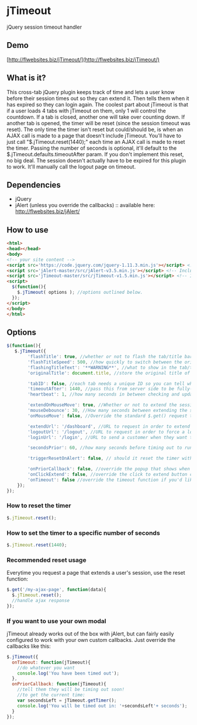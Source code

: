# jTimeout
jQuery session timeout handler

## Demo 
[http://flwebsites.biz/jTimeout/](http://flwebsites.biz/jTimeout/)

## What is it?
This cross-tab jQuery plugin keeps track of time and lets a user know before their session times out so they can extend it. Then tells them when it has expired so they can login again. The coolest part about jTimeout is that if a user loads 4 tabs with jTimeout on them, only 1 will control the countdown. If a tab is closed, another one will take over counting down. If another tab is opened, the timer will be reset (since the session timeout was reset). The only time the timer isn't reset but could/should be, is when an AJAX call is made to a page that doesn't include jTimeout. You'll have to just call "$.jTimeout.reset(1440);" each time an AJAX call is made to reset the timer. Passing the number of seconds is optional, it'll default to the $.jTimeout.defaults.timeoutAfter param. If you don't implement this reset, no big deal. The session doesn't actually have to be expired for this plugin to work. It'll manually call the logout page on timeout.

## Dependencies
 - jQuery
 - jAlert (unless you override the callbacks) :: available here: http://flwebsites.biz/jAlert/


## How to use
```html
<html>
<head></head>
<body>
<!-- your site content -->
<script src='https://code.jquery.com/jquery-1.11.3.min.js'></script> <!-- Include jQuery -->
<script src='jAlert-master/src/jAlert-v3.5.min.js'></script> <!-- Include jAlert - Get it here: http://flwebsites.biz/jAlert/ -->
<script src='jTimeout-master/src/jTimeout-v1.5.min.js'></script> <!-- Include this Plugin -->
<script>
  $(function(){
    $.jTimeout( options ); //options outlined below.
  });
</script>
</body>
</html>
```

## Options
```javascript
$(function(){
   $.jTimeout({
        'flashTitle': true, //whether or not to flash the tab/title bar when about to timeout, or after timing out
        'flashTitleSpeed': 500, //how quickly to switch between the original title, and the warning text
        'flashingTitleText': '**WARNING**', //what to show in the tab/title bar when about to timeout, or after timing out
        'originalTitle': document.title, //store the original title of this page

        'tabID': false, //each tab needs a unique ID so you can tell which one last updated the timer - false makes it autogenerate one
        'timeoutAfter': 1440, //pass this from server side to be fully-dynamic. For PHP: ini_get('session.gc_maxlifetime'); - 1440 is generally the default timeout
        'heartbeat': 1, //how many seconds in between checking and updating the timer

        'extendOnMouseMove': true, //Whether or not to extend the session when the mouse is moved
        'mouseDebounce': 30, //How many seconds between extending the session when the mouse is moved (instead of extending a billion times within 5 seconds)
        'onMouseMove': false, //Override the standard $.get() request that uses the extendUrl with your own function.

        'extendUrl': '/dashboard', //URL to request in order to extend the session.
        'logoutUrl': '/logout', //URL to request in order to force a logout after the timeout. This way you can end a session early based on a shorter timeout OR if the front-end timeout doesn't sync with the backend one perfectly, you don't look like an idiot.
        'loginUrl': '/login', //URL to send a customer when they want to log back in

        'secondsPrior': 60, //how many seconds before timing out to run the next callback (onPriorCallback)

        'triggerResetOnAlert': false, // should it reset the timer with mouse move while the alert is visible and hide it?

        'onPriorCallback': false, //override the popup that shows when getting within x seconds of timing out
        'onClickExtend': false, //override the click to extend button callback
        'onTimeout': false //override the timeout function if you'd like
	});
});
```

### How to reset the timer
```javascript 
$.jTimeout.reset();
```

### How to set the timer to a specific number of seconds
```javascript 
$.jTimeout.reset(1440); 
```

### Recommended reset usage
Everytime you request a page that extends a user's session, use the reset function:
```javascript
$.get('/my-ajax-page', function(data){
  $.jTimeout.reset();
  //handle ajax response
});
```

### If you want to use your own modal 
jTimeout already works out of the box with jAlert, but can fairly easily configured to work with your own custom callbacks. Just override the callbacks like this:
```javascript
$.jTimeout({
  onTimeout: function(jTimeout){
    //do whatever you want
    console.log('You have been timed out');
  },
  onPriorCallback: function(jTimeout){
    //tell them they will be timing out soon!
    //to get the current time:
    var secondsLeft = jTimeout.getTimer();
    console.log('You will be timed out in: '+secondsLeft'+ seconds');
  }
});
```
